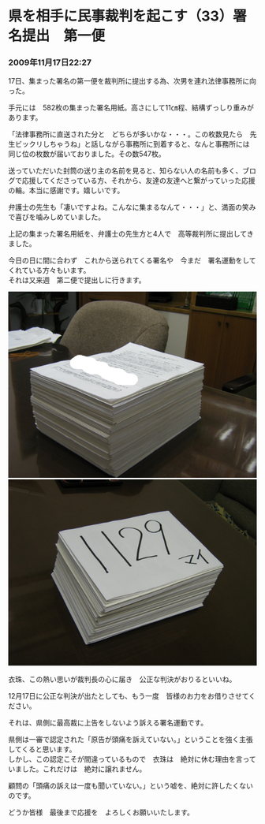 # 県を相手に民事裁判を起こす（33）署名提出　第一便
### 2009年11月17日22:27

17日、集まった署名の第一便を裁判所に提出する為、次男を連れ法律事務所に向った。


手元には　582枚の集まった署名用紙。高さにして11㎝程、結構ずっしり重みがあります。


「法律事務所に直送された分と　どちらが多いかな・・・。この枚数見たら　先生ビックリしちゃうね」と話しながら事務所に到着すると、なんと事務所には　同じ位の枚数が届いておりました。その数547枚。


送っていただいた封筒の送り主の名前を見ると、知らない人の名前も多く、ブログで応援してくださっている方、それから、友達の友達へと繋がっていった応援の輪。本当に感謝です。嬉しいです。

弁護士の先生も「凄いですよね。こんなに集まるなんて・・・」と、満面の笑みで喜びを噛みしめていました。

上記の集まった署名用紙を、弁護士の先生方と4人で　高等裁判所に提出してきました。

今日の日に間に合わず　これから送られてくる署名や　今まだ　署名運動をしてくれている方々もいます。  
それは又来週　第二便で提出しに行きます。

![](/blog/img/af16f20c.jpg)  
![](/blog/img/25b9c6e6.jpg)

衣珠、この熱い思いが裁判長の心に届き　公正な判決がおりるといいね。
 

12月17日に公正な判決が出たとしても、もう一度　皆様のお力をお借りさせてください。

それは、県側に最高裁に上告をしないよう訴える署名運動です。


県側は一審で認定された「原告が頭痛を訴えていない。」ということを強く主張してくると思います。  
しかし、この認定こそが間違っているもので　衣珠は　絶対に休む理由を言っていました。これだけは　絶対に譲れません。


顧問の「頭痛の訴えは一度も聞いていない。」という嘘を、絶対に許したくないのです。


どうか皆様　最後まで応援を　よろしくお願いいたします。